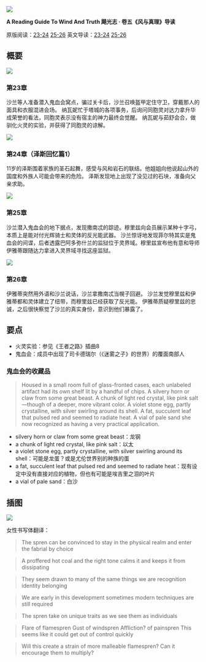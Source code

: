 ![](https://reactormag.com/wp-content/uploads/2024/07/Wind-and-Truth-series-header-simplified-1100x550.png)

**A Reading Guide To Wind And Truth
飓光志 · 卷五《风与真理》导读**

原版阅读：[23-24](https://reactormag.com/read-wind-and-truth-by-brandon-sanderson-chapters-23-and-24/) [25-26](https://reactormag.com/read-wind-and-truth-by-brandon-sanderson-chapters-25-and-26/)
英文导读：[23-24](https://reactormag.com/wind-and-truth-read-along-discussion-chapters-23-and-24/) [25-26](https://reactormag.com/wind-and-truth-read-along-discussion-chapters-25-and-26/)

## 概要

![](https://reactormag.com/wp-content/uploads/2024/10/Wind-and-Truth-Chapter-Arch-Chapter-23.png)

### 第23章
沙兰等人准备潜入鬼血会窝点，骗过关卡后，沙兰召唤盔甲定住守卫，穿戴那人的面具和衣服混进会场。
纳瓦妮忙于塔城的各项事务，后询问同胞灵对达力拿升华成荣誉的看法，同胞灵表示没有宿主的神力最终会觉醒。
纳瓦妮与茹舒会合，做驯化火灵的实验，并获得了同胞灵的谅解。

![](https://reactormag.com/wp-content/uploads/2024/10/Wind-and-Truth-Chapter-Arch-Chapter-24.png)

### 第24章（泽斯回忆篇1）
11岁的泽斯围着家族的圣石起舞，感受与风和岩石的联结。他姐姐向他说起山外的国度和外族人可能会带来的危险。
泽斯发现地上出现了没见过的石块，准备向父亲求助。

![](https://reactormag.com/wp-content/uploads/2024/10/Wind-and-Truth-Chapter-Arch-Chapter-25-1100x600.png)

### 第25章
沙兰潜入鬼血会的地下据点，发现撒南忒的踪迹。穆里兹向会员展示某种十字弓，本质上是能对付光辉骑士和灵体的反光能武器。
沙兰惊讶地发现菲尔特其实是鬼血会的间谍，后者透露巴阿多弥什兰的监狱位于灵界域。穆里兹宣布他有意和导师伊雅蒂跟随达力拿进入灵界域寻找这座监狱。

![](https://reactormag.com/wp-content/uploads/2024/10/Wind-and-Truth-Chapter-Arch-Chapter-26-1100x604.png)

### 第26章
伊雅蒂突然用外语和沙兰说话，沙兰拿撒南忒当幌子回避。
沙兰发觉穆里兹和伊雅蒂都和灵体建立了纽带，而穆里兹已经获取了反光能。
伊雅蒂质疑穆里兹的忠诚，之后很快察觉了沙兰的真实身份，意识到他们暴露了。

## 要点

- 火灵实验：参见《王者之路》插曲8
- 鬼血会：成员中出现了司卡德瑞尔（《迷雾之子》的世界）的覆面南部人
### 鬼血会的收藏品
> Housed in a small room full of glass-fronted cases, each unlabeled artifact had its own shelf lit by a handful of chips. A silvery horn or claw from some great beast. A chunk of light red crystal, like pink salt—though of a deeper, more vibrant color. A violet stone egg, partly crystalline, with silver swirling around its shell. A fat, succulent leaf that pulsed red and seemed to radiate heat. A vial of pale sand she now recognized as having a very practical application.
- silvery horn or claw from some great beast：龙钢
- a chunk of light red crystal, like pink salt：以太
- a violet stone egg, partly crystalline, with silver swirling around its shell：可能是龙蛋？或是尤伦世界别的种族的蛋
- a fat, succulent leaf that pulsed red and seemed to radiate heat：现有设定中没有直接对应的植物，但也有可能是埃吉里之泪的叶片
- a vial of pale sand：白沙

## 插图
![](https://reactormag.com/wp-content/uploads/2024/09/Wind-and-Truth-Artwork-NN-Spren.jpg)

女性书写体翻译：
> The spren can be convinced to stay in the physical realm and
enter the fabrial by choice

> A proffered hot coal and the
right tone calms it and
keeps it from dissipating

> They seem drawn to many of the same
things we are recognition
identity belonging

> We are early in this development
sometimes modern techniques are still
required

> The spren take on unique traits as we see them as individuals

> Flare of flamespren
Gust of windspren
Affliction? of painspren
This seems like it could get out of control quickly

> Will this create a strain of more
malleable flamespren? Can it
encourage them to multiply?